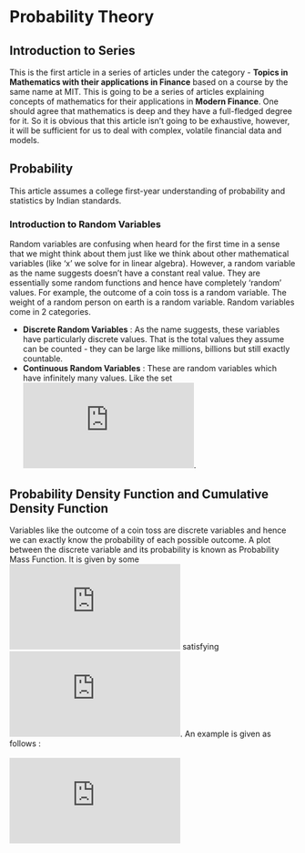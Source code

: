 # Probability Theory

## Introduction to Series

This is the first article in a series of articles under the category - **Topics in Mathematics with their applications in Finance** based 
on a course by the same name at MIT. 
This is going to be a series of articles explaining concepts of mathematics for their applications in **Modern Finance**. One should agree 
that mathematics is deep and they have a full-fledged degree for it. So it is obvious that this article isn’t going to be exhaustive, 
however, it will be sufficient for us to deal with complex, volatile financial data and models. 


## Probability

This article assumes a college first-year understanding of probability and statistics by Indian standards.

### Introduction to Random Variables

Random variables are confusing when heard for the first time in a sense that we might think about them just like we think about other
mathematical variables (like ‘x’ we solve for in linear algebra). However, a random variable as the name suggests doesn’t have a constant
real value. They are essentially some random functions and hence have completely ‘random’ values. For example, the outcome of a coin toss
is a random variable. The weight of a random person on earth is a random variable. Random variables come in 2 categories.

* **Discrete Random Variables** : As the name suggests, these variables have particularly discrete values. That is the total values they 
assume can be counted - they can be large like millions, billions but still exactly countable.
* **Continuous Random Variables** : These are random variables which have infinitely many values. Like the set ![r](https://latex.codecogs.com/gif.latex?%5Cinline%20%5Cdpi%7B100%7D%20A%20%5Cepsilon%20%5B0%2C1%5D).

## Probability Density Function and Cumulative Density Function

Variables like the outcome of a coin toss are discrete variables and hence we can exactly know the probability of each possible outcome.
A plot between the discrete variable and its probability is known as Probability Mass Function. It is given by some ![y](https://latex.codecogs.com/gif.latex?%5Cinline%20%5Cdpi%7B100%7D%20f_%7BX%7D%20%3A%20%5COmega%20%5Crightarrow%20R_%7B%5Cgeq%200%7D)
satisfying ![y](https://latex.codecogs.com/gif.latex?%5Cinline%20%5Cdpi%7B100%7D%20%5Csum_%7B%5COmega%20%7D%5E%7B%7Df_%7BX%7D%28x%29%20%3D%201).
An example is given as follows : <br /> <br />
![u](https://latex.codecogs.com/gif.latex?%5Cdpi%7B120%7D%20f_%7BX%7D%28x%29%20%3D%20%5Cleft%5C%7B%5Cbegin%7Bmatrix%7D%201/3%20%26%20x%20%3D%201%20%5C%5C%202/3%20%26%20x%20%3D%20-1%5C%5C%200%20%26%20otherwise%20%5Cend%7Bmatrix%7D%5Cright.)

